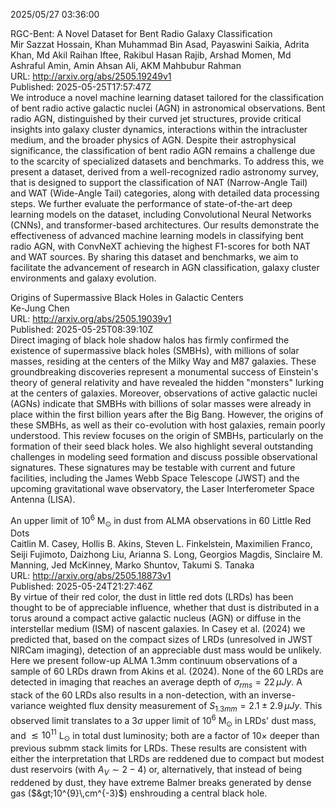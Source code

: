 2025/05/27 03:36:00  

RGC-Bent: A Novel Dataset for Bent Radio Galaxy Classification  
Mir Sazzat Hossain, Khan Muhammad Bin Asad, Payaswini Saikia, Adrita Khan, Md Akil Raihan Iftee, Rakibul Hasan Rajib, Arshad Momen, Md Ashraful Amin, Amin Ahsan Ali, AKM Mahbubur Rahman  
URL: http://arxiv.org/abs/2505.19249v1  
Published: 2025-05-25T17:57:47Z  
  We introduce a novel machine learning dataset tailored for the classification of bent radio active galactic nuclei (AGN) in astronomical observations. Bent radio AGN, distinguished by their curved jet structures, provide critical insights into galaxy cluster dynamics, interactions within the intracluster medium, and the broader physics of AGN. Despite their astrophysical significance, the classification of bent radio AGN remains a challenge due to the scarcity of specialized datasets and benchmarks. To address this, we present a dataset, derived from a well-recognized radio astronomy survey, that is designed to support the classification of NAT (Narrow-Angle Tail) and WAT (Wide-Angle Tail) categories, along with detailed data processing steps. We further evaluate the performance of state-of-the-art deep learning models on the dataset, including Convolutional Neural Networks (CNNs), and transformer-based architectures. Our results demonstrate the effectiveness of advanced machine learning models in classifying bent radio AGN, with ConvNeXT achieving the highest F1-scores for both NAT and WAT sources. By sharing this dataset and benchmarks, we aim to facilitate the advancement of research in AGN classification, galaxy cluster environments and galaxy evolution.   

Origins of Supermassive Black Holes in Galactic Centers  
Ke-Jung Chen  
URL: http://arxiv.org/abs/2505.19039v1  
Published: 2025-05-25T08:39:10Z  
  Direct imaging of black hole shadow halos has firmly confirmed the existence of supermassive black holes (SMBHs), with millions of solar masses, residing at the centers of the Milky Way and M87 galaxies. These groundbreaking discoveries represent a monumental success of Einstein's theory of general relativity and have revealed the hidden "monsters" lurking at the centers of galaxies. Moreover, observations of active galactic nuclei (AGNs) indicate that SMBHs with billions of solar masses were already in place within the first billion years after the Big Bang. However, the origins of these SMBHs, as well as their co-evolution with host galaxies, remain poorly understood. This review focuses on the origin of SMBHs, particularly on the formation of their seed black holes. We also highlight several outstanding challenges in modeling seed formation and discuss possible observational signatures. These signatures may be testable with current and future facilities, including the James Webb Space Telescope (JWST) and the upcoming gravitational wave observatory, the Laser Interferometer Space Antenna (LISA).   

An upper limit of 10$^6$ M$_\odot$ in dust from ALMA observations in 60
  Little Red Dots  
Caitlin M. Casey, Hollis B. Akins, Steven L. Finkelstein, Maximilien Franco, Seiji Fujimoto, Daizhong Liu, Arianna S. Long, Georgios Magdis, Sinclaire M. Manning, Jed McKinney, Marko Shuntov, Takumi S. Tanaka  
URL: http://arxiv.org/abs/2505.18873v1  
Published: 2025-05-24T21:27:46Z  
  By virtue of their red color, the dust in little red dots (LRDs) has been thought to be of appreciable influence, whether that dust is distributed in a torus around a compact active galactic nucleus (AGN) or diffuse in the interstellar medium (ISM) of nascent galaxies. In Casey et al. (2024) we predicted that, based on the compact sizes of LRDs (unresolved in JWST NIRCam imaging), detection of an appreciable dust mass would be unlikely. Here we present follow-up ALMA 1.3mm continuum observations of a sample of 60 LRDs drawn from Akins et al. (2024). None of the 60 LRDs are detected in imaging that reaches an average depth of $\sigma_{rms}=22\,\mu Jy$. A stack of the 60 LRDs also results in a non-detection, with an inverse-variance weighted flux density measurement of $S_{1.3mm}=2.1\pm2.9\,\mu Jy$. This observed limit translates to a 3$\sigma$ upper limit of 10$^6$ M$_\odot$ in LRDs' dust mass, and $\lesssim10^{11}$ L$_\odot$ in total dust luminosity; both are a factor of 10$\times$ deeper than previous submm stack limits for LRDs. These results are consistent with either the interpretation that LRDs are reddened due to compact but modest dust reservoirs (with $A_{V}\sim2-4$) or, alternatively, that instead of being reddened by dust, they have extreme Balmer breaks generated by dense gas ($&gt;10^{9}\,cm^{-3}$) enshrouding a central black hole.   

